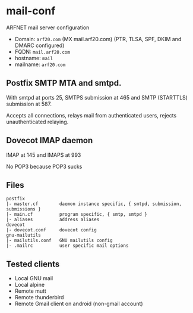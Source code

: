 # mail-conf
ARFNET mail server configuration

- Domain: `arf20.com` (MX mail.arf20.com) (PTR, TLSA, SPF, DKIM and DMARC configured)
- FQDN: `mail.arf20.com`
- hostname: `mail`
- mailname: `arf20.com`

## Postfix SMTP MTA and smtpd.
With smtpd at ports 25, SMTPS submission at 465 and SMTP (STARTTLS) submission at 587.

Accepts all connections, relays mail from authenticated users, rejects unauthenticated relaying.

## Dovecot IMAP daemon
IMAP at 145 and IMAPS at 993

No POP3 because POP3 sucks

## Files
```
postfix     
|- master.cf        daemon instance specific, { smtpd, submission, submissions }
|- main.cf          program specific, { smtp, smtpd }
|- aliases          address aliases
dovecot
|- dovecot.conf     dovecot config
gnu-mailutils
|- mailutils.conf   GNU mailutils config
|- .mailrc          user specific mail options
```

## Tested clients
- Local GNU mail
- Local alpine
- Remote mutt
- Remote thunderbird
- Remote Gmail client on android (non-gmail account)
